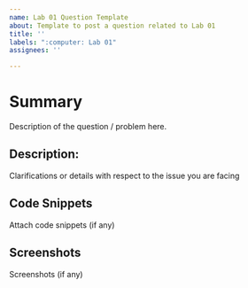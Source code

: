```yaml
---
name: Lab 01 Question Template
about: Template to post a question related to Lab 01
title: ''
labels: ":computer: Lab 01"
assignees: ''

---
```


# Summary

Description of the question / problem here.

## Description:

Clarifications or details with respect to the issue you are facing

## Code Snippets

Attach code snippets (if any)

## Screenshots

Screenshots (if any)
